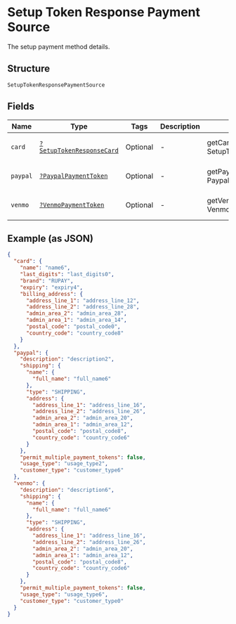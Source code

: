 
# Setup Token Response Payment Source

The setup payment method details.

## Structure

`SetupTokenResponsePaymentSource`

## Fields

| Name | Type | Tags | Description | Getter | Setter |
|  --- | --- | --- | --- | --- | --- |
| `card` | [`?SetupTokenResponseCard`](../../doc/models/setup-token-response-card.md) | Optional | - | getCard(): ?SetupTokenResponseCard | setCard(?SetupTokenResponseCard card): void |
| `paypal` | [`?PaypalPaymentToken`](../../doc/models/paypal-payment-token.md) | Optional | - | getPaypal(): ?PaypalPaymentToken | setPaypal(?PaypalPaymentToken paypal): void |
| `venmo` | [`?VenmoPaymentToken`](../../doc/models/venmo-payment-token.md) | Optional | - | getVenmo(): ?VenmoPaymentToken | setVenmo(?VenmoPaymentToken venmo): void |

## Example (as JSON)

```json
{
  "card": {
    "name": "name6",
    "last_digits": "last_digits0",
    "brand": "RUPAY",
    "expiry": "expiry4",
    "billing_address": {
      "address_line_1": "address_line_12",
      "address_line_2": "address_line_28",
      "admin_area_2": "admin_area_28",
      "admin_area_1": "admin_area_14",
      "postal_code": "postal_code0",
      "country_code": "country_code8"
    }
  },
  "paypal": {
    "description": "description2",
    "shipping": {
      "name": {
        "full_name": "full_name6"
      },
      "type": "SHIPPING",
      "address": {
        "address_line_1": "address_line_16",
        "address_line_2": "address_line_26",
        "admin_area_2": "admin_area_20",
        "admin_area_1": "admin_area_12",
        "postal_code": "postal_code8",
        "country_code": "country_code6"
      }
    },
    "permit_multiple_payment_tokens": false,
    "usage_type": "usage_type2",
    "customer_type": "customer_type6"
  },
  "venmo": {
    "description": "description6",
    "shipping": {
      "name": {
        "full_name": "full_name6"
      },
      "type": "SHIPPING",
      "address": {
        "address_line_1": "address_line_16",
        "address_line_2": "address_line_26",
        "admin_area_2": "admin_area_20",
        "admin_area_1": "admin_area_12",
        "postal_code": "postal_code8",
        "country_code": "country_code6"
      }
    },
    "permit_multiple_payment_tokens": false,
    "usage_type": "usage_type6",
    "customer_type": "customer_type0"
  }
}
```

